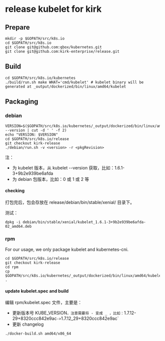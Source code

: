 # release kubelet for kirk

## Prepare

```
mkdir -p $GOPATH/src/k8s.io
cd $GOPATH/src/k8s.io
git clone git@github.com:qbox/kubernetes.git
git clone git@github.com:kirk-enterprise/release.git
```

## Build 

```
cd $GOPATH/src/k8s.io/kubernetes
./build/run.sh make WHAT='cmd/kubelet' # kubelet binary will be generated at _output/dockerized/bin/linux/amd64/kubelet
```

## Packaging

### debian

```
VERSION=$($GOPATH/src/k8s.io/kubernetes/_output/dockerized/bin/linux/amd64/kubelet --version | cut -d ' ' -f 2)
echo "VERSION: $VERSION"
cd $GOPATH/src/k8s.io/release
git checkout kirk-release 
./debian/run.sh -v <version> -r <pkgRevision>
```

注：

- <version> 为 kubelet 版本，从 kubelet --version 获取，比如：1.6.1-3+9b2e939be6afda
- <pkgRevision> 为 debian 包版本，比如：0 或 1 或 2 等

#### checking

打包完后，包会存放在 release/debian/bin/stable/xenial/ 目录下。

测试：

```
dpkg -i debian/bin/stable/xenial/kubelet_1.6.1-3+9b2e939be6afda-02_amd64.deb
```

### rpm

For our usage, we only package kubelet and kubernetes-cni.

```
cd $GOPATH/src/k8s.io/release
git checkout kirk-release
cd rpm
cp $GOPATH/src/k8s.io/kubernetes/_output/dockerized/bin/linux/amd64/kubelet .
```

#### update kubelet.spec and build

编辑 rpm/kubelet.spec 文件，主要是：

- 更新版本号 KUBE_VERSION`，注意需要将 - 变成 _ ，比如：`1.7.12-29+8320ccc842e9ac` -> `1.7.12_29+8320ccc842e9ac`
- 更新 changelog

```
./docker-build.sh amd64/x86_64
```

